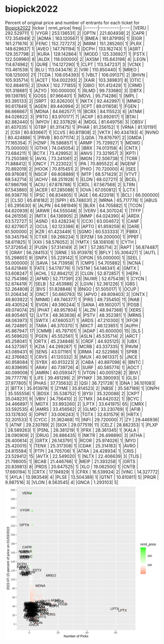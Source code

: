 # biopick2022
Percent of original price and number of entrants for each ticket for [Biopick2022](https://twitter.com/hashtag/Biopick2022)
|ticker | nrml_price| freq|
|:------|----------:|----:|
|VERU   | 292.529711|    1|
|VYGR   | 253.136531|    2|
|OPTN   | 221.604938|    2|
|CAPR   | 172.354949|    2|
|ADMA   | 163.120567|    1|
|BMEA   | 161.879195|    1|
|EIGR   | 161.271676|    3|
|FENC   | 152.727273|    2|
|MIRM   | 151.285260|    1|
|PLRX   | 149.629637|    1|
|AVEO   | 147.761194|    1|
|DCPH   | 133.162743|    1|
|ASRT   | 129.357798|    2|
|KURA   | 128.142864|    1|
|MODD   | 125.336927|    1|
|FSTX   | 122.509960|    8|
|ALDX   | 118.000000|    2|
|AXSM   | 115.643198|    4|
|LEGN   | 114.674962|    1|
|QURE   | 114.127290|    1|
|CLPT   | 113.547237|    3|
|VCNX   | 113.461539|    1|
|BLU    | 113.043478|    2|
|VIRI   | 110.850440|    1|
|MREO   | 108.125000|   21|
|TCDA   | 108.054393|    1|
|VBLT   | 106.091371|    2|
|BHVN   | 105.935714|    1|
|ACET   | 104.002293|    2|
|XAIR   | 103.389831|    8|
|OTIC   | 102.884615|    2|
|DVAX   | 102.771855|    1|
|GBIO   | 101.412429|    1|
|CRMD   | 101.318681|    1|
|AZYO   | 100.000000|    1|
|RLMD   |  99.733680|    3|
|DBTX   |  99.139785|    1|
|GOSS   |  97.966401|    1|
|MDVL   |  95.714286|    1|
|IMPL   |  93.395133|    2|
|SRPT   |  92.826200|    1|
|NKTX   |  92.442997|    1|
|MNKD   |  90.617849|    1|
|AGEN   |  89.440994|    2|
|ICPT   |  89.011658|    1|
|FGEN   |  86.666667|    1|
|MDNA   |  84.662577|   11|
|BCRX   |  84.115523|    6|
|ATNM   |  84.026622|    3|
|PRTG   |  83.970177|    7|
|ACXP   |  83.892617|    1|
|BTAI   |  82.882440|    5|
|MYOV   |  82.337829|    4|
|MDGL   |  81.649756|    3|
|OBSV   |  81.407035|    1|
|GTBP   |  81.311475|    1|
|PHAR   |  81.256152|    1|
|VRNA   |  81.101191|    2|
|CSII   |  80.830667|    1|
|CLVS   |  80.811808|    2|
|VKTX   |  80.434783|    4|
|NVNO   |  80.424886|    1|
|PRVB   |  80.071174|    2|
|LQDA   |  79.876797|    2|
|GMDA   |  77.165354|    7|
|HZNP   |  76.586857|    1|
|ARMP   |  75.729927|    1|
|MDWD   |  75.000000|    1|
|GTHX   |  74.045054|    2|
|IBRX   |  74.013158|    4|
|CNTX   |  73.684211|    1|
|BCTX   |  73.429952|    3|
|ANVS   |  73.321957|    3|
|KPTI   |  73.250389|    5|
|AVXL   |  73.241061|    2|
|IMGN   |  72.506738|    1|
|TCRR   |  71.888412|    1|
|ONCY   |  71.223022|    1|
|IPA    |  70.895522|    4|
|NGENF  |  70.892019|    2|
|HOOK   |  70.815451|    2|
|PHIO   |  70.720000|    4|
|ISEE   |  69.976081|    1|
|NSCIF  |  69.608889|    1|
|MTP    |  68.571429|    2|
|VTVT   |  68.542714|    3|
|ACHV   |  68.251928|    1|
|ELDN   |  68.027211|    3|
|BCEL   |  67.986799|    1|
|ACIU   |  67.878788|    1|
|CRDL   |  67.567568|    2|
|LTRN   |  67.543860|    3|
|ACER   |  67.285088|    1|
|IOVA   |  67.050812|    1|
|LCTX   |  66.938776|    1|
|IPSC   |  66.834805|    1|
|AGE    |  66.422018|    1|
|BCLI   |  66.000000|    2|
|CLSD   |  65.818182|    2|
|SPPI   |  65.748031|    2|
|MRNA   |  65.717776|    1|
|ABUS   |  65.295630|    8|
|ALPN   |  64.981949|    1|
|BLRX   |  64.705882|    1|
|TCON   |  64.620939|    6|
|ARWR   |  64.555048|    3|
|VERV   |  64.307024|    1|
|TFFP   |  64.261556|    2|
|IMTX   |  64.136905|    2|
|IMMP   |  64.024390|    4|
|ARDX   |  63.572727|    5|
|ASND   |  63.428234|    1|
|CCXI   |  63.004672|    1|
|CANF   |  62.627907|    2|
|OCUL   |  62.123386|    8|
|APTO   |  61.859259|    8|
|DARE   |  61.500000|    2|
|KZR    |  61.423449|    1|
|SGMO   |  60.533333|    7|
|FBRX   |  59.345794|    1|
|CTXR   |  59.266234|    1|
|EPZM   |  59.200000|    1|
|PPBT   |  58.611825|    1|
|XXII   |  58.576052|    3|
|YMTX   |  58.108108|    1|
|CYTH   |  57.372654|    2|
|FUSN   |  57.314149|    2|
|IKT    |  57.285714|    2|
|RAPT   |  56.874487|    1|
|GRAY   |  56.284153|    1|
|SRNE   |  55.913978|    1|
|BFLY   |  55.306427|    1|
|AUTL   |  55.298651|    9|
|SNPX   |  55.229142|    1|
|OPGN   |  55.000000|    1|
|SEEL   |  55.000000|    3|
|SAVA   |  54.713958|    7|
|CMPS   |  54.705882|    1|
|NCNA   |  54.621849|    1|
|FATE   |  54.178776|    1|
|VSTM   |  54.146341|    4|
|GMTX   |  53.608247|    1|
|ACHL   |  52.894212|    2|
|CLGN   |  52.872857|    1|
|HEPA   |  52.754386|    2|
|AFMD   |  52.717391|   23|
|NUWE   |  52.675439|    1|
|CYCN   |  52.674419|    7|
|SELB   |  52.453988|    2|
|LGVN   |  52.361226|    1|
|GBS    |  52.264808|    2|
|BVS    |  51.828848|    1|
|BNGO   |  51.505017|    1|
|OCUP   |  51.206434|    3|
|ONCT   |  50.660793|   15|
|APVO   |  49.809403|    3|
|ONTX   |  49.803922|    1|
|MNMD   |  49.746377|    1|
|PIRS   |  49.735450|   11|
|INAB   |  49.430524|    1|
|EVGN   |  49.390244|    1|
|SANA   |  49.160207|    1|
|PDSB   |  49.074074|   25|
|PHAT   |  48.957804|    1|
|ALZN   |  48.947368|    1|
|XERS   |  48.805461|   12|
|LVTX   |  48.363636|    4|
|PSTV   |  48.352381|    1|
|MRNS   |  48.063973|    1|
|SWTX   |  47.660537|    1|
|ARDS   |  47.210300|    1|
|XFOR   |  46.724891|    3|
|TARA   |  46.370370|    1|
|MXCT   |  46.123651|    1|
|AUPH   |  45.867947|   17|
|CMMB   |  45.797101|    1|
|ADAP   |  45.600000|   15|
|SLS    |  45.569620|    1|
|PGEN   |  45.552561|    1|
|ASLN   |  45.535714|    2|
|ARCT   |  45.258041|    1|
|ORTX   |  45.234848|    5|
|CRDF   |  44.925125|    3|
|UBX    |  44.527397|    1|
|KZIA   |  44.299287|    1|
|MCRB   |  43.337335|    1|
|PAVM   |  43.089431|    9|
|SENS   |  43.071161|    1|
|DRMA   |  42.522988|    1|
|SPRB   |  42.376682|    1|
|CRVS   |  41.120332|    3|
|IMUX   |  40.961337|    5|
|JNCE   |  40.958084|    1|
|SYBX   |  40.913223|    2|
|CABA   |  40.897098|    6|
|BNTC   |  40.839695|    1|
|ARAV   |  40.739726|    4|
|SURF   |  40.585774|    1|
|ADCT   |  40.099008|    1|
|AMRN   |  40.059347|    1|
|VTGN   |  40.005128|    2|
|BIVI   |  39.777778|    1|
|LIFE   |  39.491298|    2|
|PYNKF  |  38.390093|    1|
|GLSI   |  37.977805|    1|
|PHAS   |  37.735632|    2|
|QSI    |  36.721728|    1|
|DNA    |  36.101083|    2|
|BTTX   |  35.913978|    1|
|ZYME   |  35.814523|    2|
|NBSE   |  35.587189|    1|
|ONPH   |  35.555556|    1|
|BDSX   |  35.538752|    1|
|BYSI   |  35.320088|    2|
|CKPT   |  35.048231|    9|
|VBIV   |  34.756410|    2|
|CTMX   |  34.642032|    1|
|BCYC   |  34.466897|    1|
|MGTX   |  33.993260|    2|
|LPTX   |  33.641975|   65|
|CMRX   |  33.592535|    4|
|AMRS   |  33.456562|    2|
|GLMD   |  33.230769|    1|
|AFIB   |  33.137830|    3|
|OPNT   |  33.006243|    1|
|TGTX   |  32.631579|    9|
|HRTX   |  32.201533|    1|
|CYCC   |  31.362468|   11|
|INFI   |  29.720000|    7|
|ZY     |  29.446936|    1|
|ATNF   |  29.230769|    2|
|SIOX   |  29.077519|   11|
|CELZ   |  28.882353|    1|
|PLXP   |  28.589263|    1|
|PSNL   |  28.381219|    1|
|IFRX   |  28.361345|    1|
|KALA   |  28.090909|    2|
|DRUG   |  26.886435|    1|
|NKTR   |  26.498890|    3|
|ATHA   |  26.400614|    2|
|GRTX   |  26.143791|    1|
|RCOR   |  25.974026|    1|
|MYO    |  25.420015|    1|
|TENX   |  25.317308|    1|
|CDAK   |  25.314183|    1|
|AVRO   |  24.815584|    1|
|PTPI   |  24.705706|    1|
|ATRA   |  24.428934|    1|
|CRIS   |  23.529412|   15|
|AVTX   |  22.549020|    1|
|NLTX   |  22.406639|    3|
|TLIS   |  21.798005|    1|
|BCAB   |  21.446766|    1|
|MEIP   |  21.393258|    1|
|GRTS   |  20.839813|    8|
|PRDS   |  20.647525|    1|
|XLO    |  19.062500|    1|
|CNTB   |  17.660194|    1|
|CRTX   |  17.194929|    1|
|CFRX   |  16.539924|    2|
|VINC   |  14.327772|    1|
|AYLA   |  13.983549|    4|
|PLSE   |  13.504389|    1|
|QTNT   |  10.810811|    5|
|PRQR   |   9.987516|    3|
|VLON   |   8.563545|    4|
|GNCA   |   1.293103|    5|
![retvspicks](biopicks.png?raw=true)
